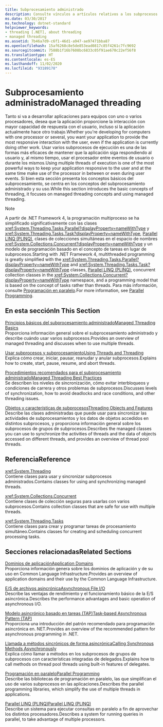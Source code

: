 ```yaml
---
title: Subprocesamiento administrado
description: Consulte vínculos a artículos relativos a los subprocesos administrados en .NET, con los aspectos básicos, los procedimientos recomendados, las características y los objetos de los subprocesos, otras páginas de referencia y mucho más.
ms.date: 03/30/2017
ms.technology: dotnet-standard
helpviewer_keywords:
- threading [.NET], about threading
- managed threading
ms.assetid: 7b46a7d9-c6f1-46d1-a947-ae97471bba87
ms.openlocfilehash: 15af6268c8e5de853ead0817c85f4261c7fc9692
ms.sourcegitcommit: 7588b1f16b7608bc6833c05f91ae670c22ef56f8
ms.translationtype: HT
ms.contentlocale: es-ES
ms.lasthandoff: 11/02/2020
ms.locfileid: "93189178"
---
```

# <a name="managed-threading"></a><span data-ttu-id="9978b-103">Subprocesamiento administrado</span><span class="sxs-lookup"><span data-stu-id="9978b-103">Managed threading</span></span>

<span data-ttu-id="9978b-104">Tanto si va a desarrollar aplicaciones para equipos con uno o varios procesadores, desea que la aplicación proporcione la interacción con mayor capacidad de respuesta con el usuario, incluso si la aplicación actualmente hace otro trabajo.</span><span class="sxs-lookup"><span data-stu-id="9978b-104">Whether you're developing for computers with one processor or several, you want your application to provide the most responsive interaction with the user, even if the application is currently doing other work.</span></span> <span data-ttu-id="9978b-105">Usar varios subprocesos de ejecución es una de las formas más eficaces de mantener que la aplicación siga respondiendo al usuario y, al mismo tiempo, usar el procesador entre eventos de usuario o durante los mismos.</span><span class="sxs-lookup"><span data-stu-id="9978b-105">Using multiple threads of execution is one of the most powerful ways to keep your application responsive to the user and at the same time make use of the processor in between or even during user events.</span></span> <span data-ttu-id="9978b-106">Si bien esta sección presenta los conceptos básicos del subprocesamiento, se centra en los conceptos del subprocesamiento administrado y su uso.</span><span class="sxs-lookup"><span data-stu-id="9978b-106">While this section introduces the basic concepts of threading, it focuses on managed threading concepts and using managed threading.</span></span>  
  
> [!NOTE]
> <span data-ttu-id="9978b-107">A partir de .NET Framework 4, la programación multiproceso se ha simplificado significativamente con las clases <xref:System.Threading.Tasks.Parallel?displayProperty=nameWithType> y <xref:System.Threading.Tasks.Task?displayProperty=nameWithType>, [Parallel LINQ (PLINQ)](../parallel-programming/introduction-to-plinq.md), clases de colecciones simultáneas en el espacio de nombres <xref:System.Collections.Concurrent?displayProperty=nameWithType> y un modelo de programación basado en el concepto de tareas en lugar de subprocesos.</span><span class="sxs-lookup"><span data-stu-id="9978b-107">Starting with .NET Framework 4, multithreaded programming is greatly simplified with the <xref:System.Threading.Tasks.Parallel?displayProperty=nameWithType> and <xref:System.Threading.Tasks.Task?displayProperty=nameWithType> classes, [Parallel LINQ (PLINQ)](../parallel-programming/introduction-to-plinq.md), concurrent collection classes in the <xref:System.Collections.Concurrent?displayProperty=nameWithType> namespace, and a programming model that is based on the concept of tasks rather than threads.</span></span> <span data-ttu-id="9978b-108">Para más información, consulte [Programación en paralelo](../parallel-programming/index.md).</span><span class="sxs-lookup"><span data-stu-id="9978b-108">For more information, see [Parallel Programming](../parallel-programming/index.md).</span></span>  
  
## <a name="in-this-section"></a><span data-ttu-id="9978b-109">En esta sección</span><span class="sxs-lookup"><span data-stu-id="9978b-109">In This Section</span></span>  
 [<span data-ttu-id="9978b-110">Principios básicos del subprocesamiento administrado</span><span class="sxs-lookup"><span data-stu-id="9978b-110">Managed Threading Basics</span></span>](managed-threading-basics.md)  
 <span data-ttu-id="9978b-111">Proporciona información general sobre el subprocesamiento administrado y describe cuándo usar varios subprocesos.</span><span class="sxs-lookup"><span data-stu-id="9978b-111">Provides an overview of managed threading and discusses when to use multiple threads.</span></span>  
  
 [<span data-ttu-id="9978b-112">Usar subprocesos y subprocesamiento</span><span class="sxs-lookup"><span data-stu-id="9978b-112">Using Threads and Threading</span></span>](using-threads-and-threading.md)  
 <span data-ttu-id="9978b-113">Explica cómo crear, iniciar, pausar, reanudar y anular subprocesos.</span><span class="sxs-lookup"><span data-stu-id="9978b-113">Explains how to create, start, pause, resume, and abort threads.</span></span>  
  
 [<span data-ttu-id="9978b-114">Procedimientos recomendados para el subprocesamiento administrado</span><span class="sxs-lookup"><span data-stu-id="9978b-114">Managed Threading Best Practices</span></span>](managed-threading-best-practices.md)  
 <span data-ttu-id="9978b-115">Se describen los niveles de sincronización, cómo evitar interbloqueos y condiciones de carrera y otros problemas de subprocesos.</span><span class="sxs-lookup"><span data-stu-id="9978b-115">Discusses levels of synchronization, how to avoid deadlocks and race conditions, and other threading issues.</span></span>  
  
 [<span data-ttu-id="9978b-116">Objetos y características de subprocesos</span><span class="sxs-lookup"><span data-stu-id="9978b-116">Threading Objects and Features</span></span>](threading-objects-and-features.md)  
 <span data-ttu-id="9978b-117">Describe las clases administradas que puede usar para sincronizar las actividades de subprocesamientos y los datos de objetos accedidos en distintos subprocesos, y proporciona información general sobre los subprocesos de grupos de subprocesos.</span><span class="sxs-lookup"><span data-stu-id="9978b-117">Describes the managed classes you can use to synchronize the activities of threads and the data of objects accessed on different threads, and provides an overview of thread pool threads.</span></span>  
  
## <a name="reference"></a><span data-ttu-id="9978b-118">Referencia</span><span class="sxs-lookup"><span data-stu-id="9978b-118">Reference</span></span>  
 <xref:System.Threading>  
 <span data-ttu-id="9978b-119">Contiene clases para usar y sincronizar subprocesos administrados.</span><span class="sxs-lookup"><span data-stu-id="9978b-119">Contains classes for using and synchronizing managed threads.</span></span>  
  
 <xref:System.Collections.Concurrent>  
 <span data-ttu-id="9978b-120">Contiene clases de colección seguras para usarlas con varios subprocesos.</span><span class="sxs-lookup"><span data-stu-id="9978b-120">Contains collection classes that are safe for use with multiple threads.</span></span>  
  
 <xref:System.Threading.Tasks>  
 <span data-ttu-id="9978b-121">Contiene clases para crear y programar tareas de procesamiento simultáneo.</span><span class="sxs-lookup"><span data-stu-id="9978b-121">Contains classes for creating and scheduling concurrent processing tasks.</span></span>  
  
## <a name="related-sections"></a><span data-ttu-id="9978b-122">Secciones relacionadas</span><span class="sxs-lookup"><span data-stu-id="9978b-122">Related Sections</span></span>  
 [<span data-ttu-id="9978b-123">Dominios de aplicación</span><span class="sxs-lookup"><span data-stu-id="9978b-123">Application Domains</span></span>](../../framework/app-domains/application-domains.md)  
 <span data-ttu-id="9978b-124">Proporciona información genera sobre los dominios de aplicación y de su uso en Common Language Infrastructure.</span><span class="sxs-lookup"><span data-stu-id="9978b-124">Provides an overview of application domains and their use by the Common Language Infrastructure.</span></span>  
  
 [<span data-ttu-id="9978b-125">E/S de archivos asincrónica</span><span class="sxs-lookup"><span data-stu-id="9978b-125">Asynchronous File I/O</span></span>](../io/asynchronous-file-i-o.md)  
 <span data-ttu-id="9978b-126">Describe las ventajas de rendimiento y el funcionamiento básico de la E/S asincrónica.</span><span class="sxs-lookup"><span data-stu-id="9978b-126">Describes the performance advantages and basic operation of asynchronous I/O.</span></span>  
  
 [<span data-ttu-id="9978b-127">Modelo asincrónico basado en tareas (TAP)</span><span class="sxs-lookup"><span data-stu-id="9978b-127">Task-based Asynchronous Pattern (TAP)</span></span>](../asynchronous-programming-patterns/task-based-asynchronous-pattern-tap.md)  
 <span data-ttu-id="9978b-128">Proporciona una introducción del patrón recomendado para programación asincrónica en. NET.</span><span class="sxs-lookup"><span data-stu-id="9978b-128">Provides an overview of the recommended pattern for asynchronous programming in .NET.</span></span>  
  
 [<span data-ttu-id="9978b-129">Llamada a métodos sincrónicos de forma asincrónica</span><span class="sxs-lookup"><span data-stu-id="9978b-129">Calling Synchronous Methods Asynchronously</span></span>](../asynchronous-programming-patterns/calling-synchronous-methods-asynchronously.md)  
 <span data-ttu-id="9978b-130">Explica cómo llamar a métodos en los subprocesos de grupos de subprocesos con características integradas de delegados.</span><span class="sxs-lookup"><span data-stu-id="9978b-130">Explains how to call methods on thread pool threads using built-in features of delegates.</span></span>  
  
 [<span data-ttu-id="9978b-131">Programación en paralelo</span><span class="sxs-lookup"><span data-stu-id="9978b-131">Parallel Programming</span></span>](../parallel-programming/index.md)  
 <span data-ttu-id="9978b-132">Describe las bibliotecas de programación en paralelo, las que simplifican el uso de varios subprocesos en las aplicaciones.</span><span class="sxs-lookup"><span data-stu-id="9978b-132">Describes the parallel programming libraries, which simplify the use of multiple threads in applications.</span></span>  
  
 [<span data-ttu-id="9978b-133">Parallel LINQ (PLINQ)</span><span class="sxs-lookup"><span data-stu-id="9978b-133">Parallel LINQ (PLINQ)</span></span>](../parallel-programming/introduction-to-plinq.md)  
 <span data-ttu-id="9978b-134">Describe un sistema para ejecutar consultas en paralelo a fin de aprovechar los distintos procesadores.</span><span class="sxs-lookup"><span data-stu-id="9978b-134">Describes a system for running queries in parallel, to take advantage of multiple processors.</span></span>
